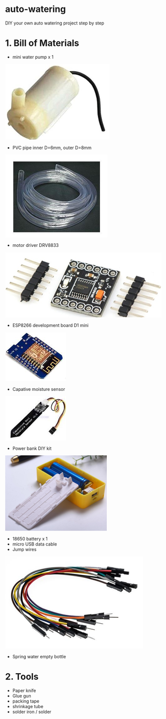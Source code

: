 # auto-watering
DIY your own auto watering project step by step
# 1.  Bill of Materials

- mini water pump x 1

![mini water pump](/images/pump.jpg)

- PVC pipe inner D=6mm, outer D=8mm

![mini water pump](/images/pipe.png)

- motor driver DRV8833

![motor driver](/images/driver.jpg)

- ESP8266 development board D1 mini

![esp8266](/images/esp8266.jpg)

- Capative moisture sensor

![moisture sensor](/images/moisture.jpg)

- Power bank DIY kit

![power bank](/images/powerbank.png)

- 18650 battery x 1
- micro USB data cable
- Jump wires

![jump wires](/images/wires.jpg)

- Spring water empty bottle


# 2.  Tools

- Paper knife
- Glue gun
- packing tape
- shrinkage tube
- solder iron / solder